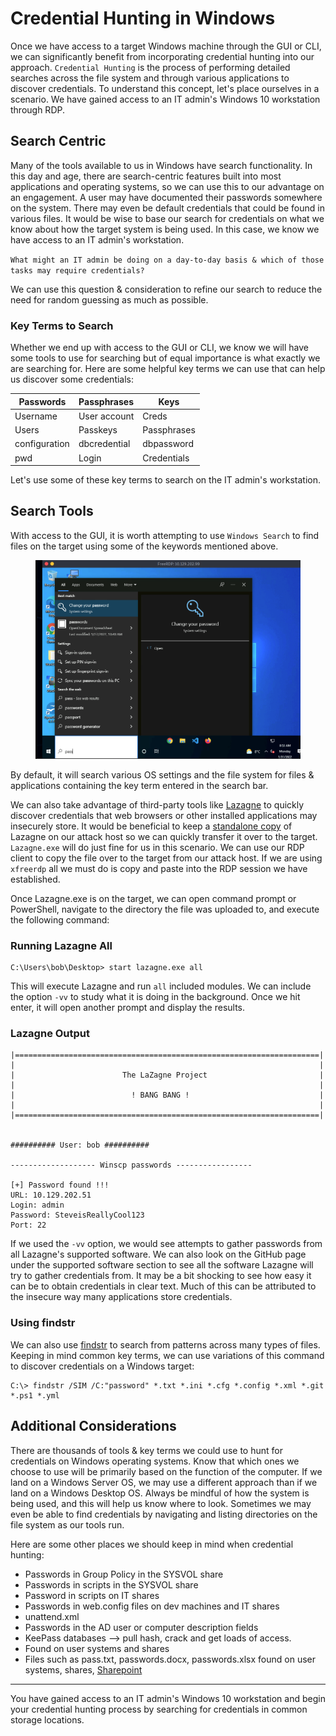 # Credential Hunting in Windows

Once we have access to a target Windows machine through the GUI or CLI, we can significantly benefit from incorporating credential hunting into our approach. `Credential Hunting` is the process of performing detailed searches across the file system and through various applications to discover credentials. To understand this concept, let's place ourselves in a scenario. We have gained access to an IT admin's Windows 10 workstation through RDP.

## Search Centric

Many of the tools available to us in Windows have search functionality. In this day and age, there are search-centric features built into most applications and operating systems, so we can use this to our advantage on an engagement. A user may have documented their passwords somewhere on the system. There may even be default credentials that could be found in various files. It would be wise to base our search for credentials on what we know about how the target system is being used. In this case, we know we have access to an IT admin's workstation.

`What might an IT admin be doing on a day-to-day basis & which of those tasks may require credentials?`

We can use this question & consideration to refine our search to reduce the need for random guessing as much as possible.

### **Key Terms to Search**

Whether we end up with access to the GUI or CLI, we know we will have some tools to use for searching but of equal importance is what exactly we are searching for. Here are some helpful key terms we can use that can help us discover some credentials:

| Passwords     | Passphrases  | Keys        |
| ------------- | ------------ | ----------- |
| Username      | User account | Creds       |
| Users         | Passkeys     | Passphrases |
| configuration | dbcredential | dbpassword  |
| pwd           | Login        | Credentials |

Let's use some of these key terms to search on the IT admin's workstation.

## Search Tools

With access to the GUI, it is worth attempting to use `Windows Search` to find files on the target using some of the keywords mentioned above.

<figure><img src="../../../../.gitbook/assets/image (6) (1) (1) (1) (1) (1) (1) (1) (1) (1) (1) (1) (1) (1) (1) (1) (1) (1) (1).png" alt=""><figcaption></figcaption></figure>

By default, it will search various OS settings and the file system for files & applications containing the key term entered in the search bar.

We can also take advantage of third-party tools like [Lazagne](https://github.com/AlessandroZ/LaZagne) to quickly discover credentials that web browsers or other installed applications may insecurely store. It would be beneficial to keep a [standalone copy](https://github.com/AlessandroZ/LaZagne/releases/) of Lazagne on our attack host so we can quickly transfer it over to the target. `Lazagne.exe` will do just fine for us in this scenario. We can use our RDP client to copy the file over to the target from our attack host. If we are using `xfreerdp` all we must do is copy and paste into the RDP session we have established.

Once Lazagne.exe is on the target, we can open command prompt or PowerShell, navigate to the directory the file was uploaded to, and execute the following command:

### **Running Lazagne All**

```cmd-session
C:\Users\bob\Desktop> start lazagne.exe all
```

This will execute Lazagne and run `all` included modules. We can include the option `-vv` to study what it is doing in the background. Once we hit enter, it will open another prompt and display the results.

### **Lazagne Output**

```cmd-session
|====================================================================|
|                                                                    |
|                        The LaZagne Project                         |
|                                                                    |
|                          ! BANG BANG !                             |
|                                                                    |
|====================================================================|


########## User: bob ##########

------------------- Winscp passwords -----------------

[+] Password found !!!
URL: 10.129.202.51
Login: admin
Password: SteveisReallyCool123
Port: 22
```

If we used the `-vv` option, we would see attempts to gather passwords from all Lazagne's supported software. We can also look on the GitHub page under the supported software section to see all the software Lazagne will try to gather credentials from. It may be a bit shocking to see how easy it can be to obtain credentials in clear text. Much of this can be attributed to the insecure way many applications store credentials.

### **Using findstr**

We can also use [findstr](https://docs.microsoft.com/en-us/windows-server/administration/windows-commands/findstr) to search from patterns across many types of files. Keeping in mind common key terms, we can use variations of this command to discover credentials on a Windows target:

```cmd-session
C:\> findstr /SIM /C:"password" *.txt *.ini *.cfg *.config *.xml *.git *.ps1 *.yml
```

## Additional Considerations

There are thousands of tools & key terms we could use to hunt for credentials on Windows operating systems. Know that which ones we choose to use will be primarily based on the function of the computer. If we land on a Windows Server OS, we may use a different approach than if we land on a Windows Desktop OS. Always be mindful of how the system is being used, and this will help us know where to look. Sometimes we may even be able to find credentials by navigating and listing directories on the file system as our tools run.

Here are some other places we should keep in mind when credential hunting:

* Passwords in Group Policy in the SYSVOL share
* Passwords in scripts in the SYSVOL share
* Password in scripts on IT shares
* Passwords in web.config files on dev machines and IT shares
* unattend.xml
* Passwords in the AD user or computer description fields
* KeePass databases --> pull hash, crack and get loads of access.
* Found on user systems and shares
* Files such as pass.txt, passwords.docx, passwords.xlsx found on user systems, shares, [Sharepoint](https://www.microsoft.com/en-us/microsoft-365/sharepoint/collaboration)

***

You have gained access to an IT admin's Windows 10 workstation and begin your credential hunting process by searching for credentials in common storage locations.
